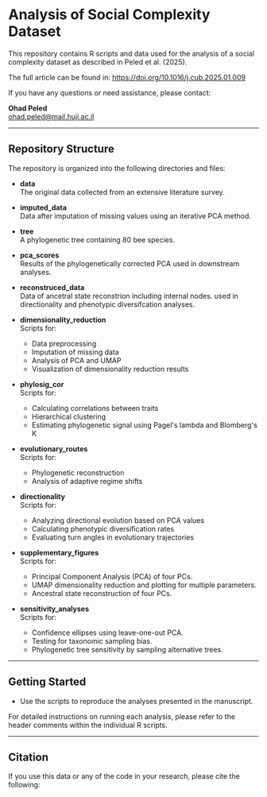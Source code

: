 # Analysis of Social Complexity Dataset

This repository contains R scripts and data used for the analysis of a social complexity dataset as described in Peled et al. (2025). 

The full article can be found in:
https://doi.org/10.1016/j.cub.2025.01.009

If you have any questions or need assistance, please contact:

**Ohad Peled**  
[ohad.peled@mail.huji.ac.il](mailto:ohad.peled@mail.huji.ac.il)

---

## Repository Structure

The repository is organized into the following directories and files:

- **data**  
  The original data collected from an extensive literature survey.

- **imputed_data**  
  Data after imputation of missing values using an iterative PCA method.

- **tree**  
  A phylogenetic tree containing 80 bee species.

- **pca_scores**  
  Results of the phylogenetically corrected PCA used in downstream analyses.
  
- **reconstruced_data**  
  Data of ancetral state reconstrion including internal nodes. used in directionality and phenotypic diversifcation analyses.

- **dimensionality_reduction**  
  Scripts for:
  - Data preprocessing
  - Imputation of missing data
  - Analysis of PCA and UMAP
  - Visualization of dimensionality reduction results

- **phylosig_cor**  
  Scripts for:
  - Calculating correlations between traits
  - Hierarchical clustering
  - Estimating phylogenetic signal using Pagel's lambda and Blomberg's K

- **evolutionary_routes**  
  Scripts for:
  - Phylogenetic reconstruction
  - Analysis of adaptive regime shifts

- **directionality**  
  Scripts for:
  - Analyzing directional evolution based on PCA values
  - Calculating phenotypic diversification rates
  - Evaluating turn angles in evolutionary trajectories

- **supplementary_figures**  
  Scripts for:
  - Principal Component Analysis (PCA) of four PCs.
  - UMAP dimensionality reduction and plotting for multiple parameters.
  - Ancestral state reconstruction of four PCs.

- **sensitivity_analyses**  
  Scripts for:
  - Confidence ellipses using leave-one-out PCA.
  - Testing for taxonomic sampling bias.
  - Phylogenetic tree sensitivity by sampling alternative trees.

---

## Getting Started
   - Use the scripts to reproduce the analyses presented in the manuscript.

For detailed instructions on running each analysis, please refer to the header comments within the individual R scripts.

---

## Citation

If you use this data or any of the code in your research, please cite the following:

